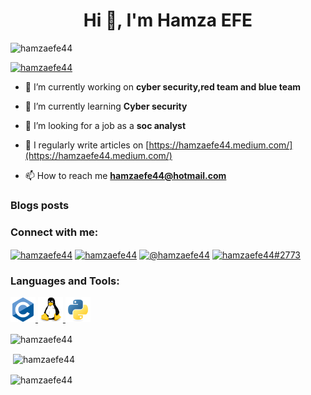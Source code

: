 <h1 align="center">Hi 👋, I'm Hamza EFE</h1>
<p align="left"> <img src="https://komarev.com/ghpvc/?username=hamzaefe44&label=Profile%20views&color=0e75b6&style=flat" alt="hamzaefe44" /> </p>

<p align="left"> <a href="https://twitter.com/hamzaefe44" target="blank"><img src="https://img.shields.io/twitter/follow/hamzaefe44?logo=twitter&style=for-the-badge" alt="hamzaefe44" /></a> </p>

- 🔭 I’m currently working on **cyber security,red team and blue team**

- 🌱 I’m currently learning **Cyber security**

- 🤝 I’m looking for a job as a **soc analyst**

- 📝 I regularly write articles on [https://hamzaefe44.medium.com/](https://hamzaefe44.medium.com/)

- 📫 How to reach me **hamzaefe44@hotmail.com**

### Blogs posts
<!-- BLOG-POST-LIST:START -->
<!-- BLOG-POST-LIST:END -->

<h3 align="left">Connect with me:</h3>
<p align="left">
<a href="https://twitter.com/hamzaefe44" target="blank"><img align="center" src="https://raw.githubusercontent.com/rahuldkjain/github-profile-readme-generator/master/src/images/icons/Social/twitter.svg" alt="hamzaefe44" height="30" width="40" /></a>
<a href="https://linkedin.com/in/hamzaefe44" target="blank"><img align="center" src="https://raw.githubusercontent.com/rahuldkjain/github-profile-readme-generator/master/src/images/icons/Social/linked-in-alt.svg" alt="hamzaefe44" height="30" width="40" /></a>
<a href="https://medium.com/@hamzaefe44" target="blank"><img align="center" src="https://raw.githubusercontent.com/rahuldkjain/github-profile-readme-generator/master/src/images/icons/Social/medium.svg" alt="@hamzaefe44" height="30" width="40" /></a>
<a href="https://discord.gg/hamzaefe44#2773" target="blank"><img align="center" src="https://raw.githubusercontent.com/rahuldkjain/github-profile-readme-generator/master/src/images/icons/Social/discord.svg" alt="hamzaefe44#2773" height="30" width="40" /></a>
</p>

<h3 align="left">Languages and Tools:</h3>
<p align="left"> <a href="https://www.cprogramming.com/" target="_blank" rel="noreferrer"> <img src="https://raw.githubusercontent.com/devicons/devicon/master/icons/c/c-original.svg" alt="c" width="40" height="40"/> </a> <a href="https://www.linux.org/" target="_blank" rel="noreferrer"> <img src="https://raw.githubusercontent.com/devicons/devicon/master/icons/linux/linux-original.svg" alt="linux" width="40" height="40"/> </a> <a href="https://www.python.org" target="_blank" rel="noreferrer"> <img src="https://raw.githubusercontent.com/devicons/devicon/master/icons/python/python-original.svg" alt="python" width="40" height="40"/> </a> </p>

<p><img align="center" src="https://github-readme-stats.vercel.app/api/top-langs?username=hamzaefe44&show_icons=true&locale=en&layout=compact" alt="hamzaefe44" /></p>

<p>&nbsp;<img align="center" src="https://github-readme-stats.vercel.app/api?username=hamzaefe44&show_icons=true&locale=en" alt="hamzaefe44" /></p>

<p><img align="center" src="https://github-readme-streak-stats.herokuapp.com/?user=hamzaefe44&" alt="hamzaefe44" /></p>
